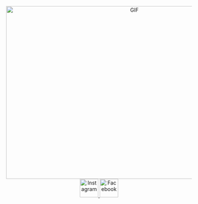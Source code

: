 <div align="center">
  <img src="https://media.giphy.com/media/MDJ9IbxxvDUQM/giphy.gif" width="680" height="469" alt="GIF">
</div>


<div align="center">
  <a href="https://www.instagram.com/yassine.ajagrou" target="_blank">
      <img src="https://upload.wikimedia.org/wikipedia/commons/a/a5/Instagram_icon.png" alt="Instagram" width="50" height="50">
  </a>
  <a href="https://www.facebook.com/yassine.ajagrou.0" target="_blank">
        <img src="https://upload.wikimedia.org/wikipedia/commons/thumb/b/b8/2021_Facebook_icon.svg/512px-2021_Facebook_icon.svg.png?20220821121039" alt="Facebook" width="50" height="50">
  </a>
</div>